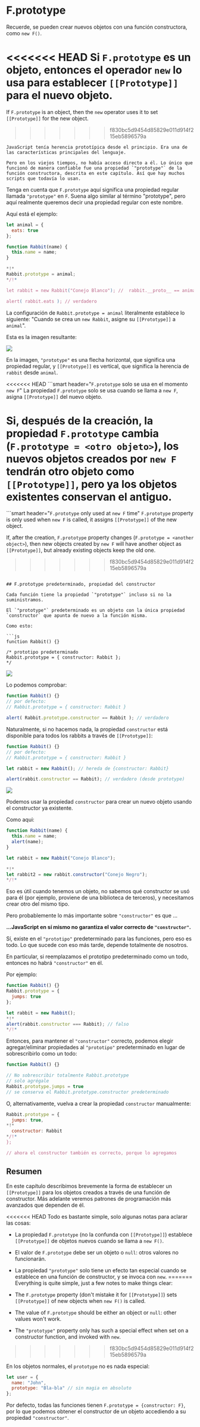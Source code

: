 # F.prototype

Recuerde, se pueden crear nuevos objetos con una función constructora, como `new F()`.

<<<<<<< HEAD
Si `F.prototype` es un objeto, entonces el operador `new` lo usa para establecer `[[Prototype]]` para el nuevo objeto.
=======
If `F.prototype` is an object, then the `new` operator uses it to set `[[Prototype]]` for the new object.
>>>>>>> f830bc5d9454d85829e011d914f215eb5896579a

```smart
JavaScript tenía herencia prototípica desde el principio. Era una de las características principales del lenguaje.

Pero en los viejos tiempos, no había acceso directo a él. Lo único que funcionó de manera confiable fue una propiedad `"prototype"` de la función constructora, descrita en este capítulo. Así que hay muchos scripts que todavía lo usan.
```

Tenga en cuenta que `F.prototype` aquí significa una propiedad regular llamada `"prototype"` en `F`. Suena algo similar al término "prototype", pero aquí realmente queremos decir una propiedad regular con este nombre.

Aquí está el ejemplo:

```js run
let animal = {
  eats: true
};

function Rabbit(name) {
  this.name = name;
}

*!*
Rabbit.prototype = animal;
*/!*

let rabbit = new Rabbit("Conejo Blanco"); //  rabbit.__proto__ == animal

alert( rabbit.eats ); // verdadero
```

La configuración de `Rabbit.prototype = animal` literalmente establece lo siguiente: "Cuando se crea un `new Rabbit`, asigne su `[[Prototype]]` a `animal`".

Esta es la imagen resultante:

![](proto-constructor-animal-rabbit.svg)

En la imagen, `"prototype"` es una flecha horizontal, que significa una propiedad regular, y `[[Prototype]]` es vertical, que significa la herencia de `rabbit` desde `animal`.

<<<<<<< HEAD
```smart header="`F.prototype` solo se usa en el momento `new F`"
La propiedad `F.prototype` solo se usa cuando se llama a `new F`, asigna `[[Prototype]]` del nuevo objeto.

Si, después de la creación, la propiedad `F.prototype` cambia (`F.prototype = <otro objeto>`), los nuevos objetos creados por `new F` tendrán otro objeto como `[[Prototype]]`, pero ya los objetos existentes conservan el antiguo.
=======
```smart header="`F.prototype` only used at `new F` time"
`F.prototype` property is only used when `new F` is called, it assigns `[[Prototype]]` of the new object.

If, after the creation, `F.prototype` property changes (`F.prototype = <another object>`), then new objects created by `new F` will have another object as `[[Prototype]]`, but already existing objects keep the old one.
>>>>>>> f830bc5d9454d85829e011d914f215eb5896579a
```

## F.prototype predeterminado, propiedad del constructor

Cada función tiene la propiedad `"prototype"` incluso si no la suministramos.

El `"prototype"` predeterminado es un objeto con la única propiedad `constructor` que apunta de nuevo a la función misma.

Como esto:

```js
function Rabbit() {}

/* prototipo predeterminado
Rabbit.prototype = { constructor: Rabbit };
*/
```

![](function-prototype-constructor.svg)

Lo podemos comprobar:

```js run
function Rabbit() {}
// por defecto:
// Rabbit.prototype = { constructor: Rabbit }

alert( Rabbit.prototype.constructor == Rabbit ); // verdadero
```

Naturalmente, si no hacemos nada, la propiedad `constructor` está disponible para todos los rabbits a través de `[[Prototype]]`:

```js run
function Rabbit() {}
// por defecto:
// Rabbit.prototype = { constructor: Rabbit }

let rabbit = new Rabbit(); // hereda de {constructor: Rabbit}

alert(rabbit.constructor == Rabbit); // verdadero (desde prototype)
```

![](rabbit-prototype-constructor.svg)

Podemos usar la propiedad `constructor` para crear un nuevo objeto usando el constructor ya existente.

Como aqui:

```js run
function Rabbit(name) {
  this.name = name;
  alert(name);
}

let rabbit = new Rabbit("Conejo Blanco");

*!*
let rabbit2 = new rabbit.constructor("Conejo Negro");
*/!*
```

Eso es útil cuando tenemos un objeto, no sabemos qué constructor se usó para él (por ejemplo, proviene de una biblioteca de terceros), y necesitamos crear otro del mismo tipo.

Pero probablemente lo más importante sobre `"constructor"` es que ...

**...JavaScript en sí mismo no garantiza el valor correcto de `"constructor"`.**

Sí, existe en el `"prototipo"` predeterminado para las funciones, pero eso es todo. Lo que sucede con eso más tarde, depende totalmente de nosotros.

En particular, si reemplazamos el prototipo predeterminado como un todo, entonces no habrá `"constructor"` en él.

Por ejemplo:

```js run
function Rabbit() {}
Rabbit.prototype = {
  jumps: true
};

let rabbit = new Rabbit();
*!*
alert(rabbit.constructor === Rabbit); // falso
*/!*
```

Entonces, para mantener el `"constructor"` correcto, podemos elegir agregar/eliminar propiedades al `"prototipo"` predeterminado en lugar de sobrescribirlo como un todo:

```js
function Rabbit() {}

// No sobrescribir totalmente Rabbit.prototype
// solo agrégale
Rabbit.prototype.jumps = true
// se conserva el Rabbit.prototype.constructor predeterminado
```

O, alternativamente, vuelva a crear la propiedad `constructor` manualmente:

```js
Rabbit.prototype = {
  jumps: true,
*!*
  constructor: Rabbit
*/!*
};

// ahora el constructor también es correcto, porque lo agregamos
```


## Resumen

En este capítulo describimos brevemente la forma de establecer un `[[Prototype]]` para los objetos creados a través de una función de constructor. Más adelante veremos patrones de programación más avanzados que dependen de él.

<<<<<<< HEAD
Todo es bastante simple, solo algunas notas para aclarar las cosas:

- La propiedad `F.prototype` (no la confunda con `[[Prototype]]`) establece `[[Prototype]]` de objetos nuevos cuando se llama a `new F()`.
- El valor de `F.prototype` debe ser un objeto o `null`: otros valores no funcionarán.
-  La propiedad `"prototype"` solo tiene un efecto tan especial cuando se establece en una función de constructor, y se invoca con `new`.
=======
Everything is quite simple, just a few notes to make things clear:

- The `F.prototype` property (don't mistake it for `[[Prototype]]`) sets `[[Prototype]]` of new objects when `new F()` is called.
- The value of `F.prototype` should be either an object or `null`: other values won't work.
-  The `"prototype"` property only has such a special effect when set on a constructor function, and invoked with `new`.
>>>>>>> f830bc5d9454d85829e011d914f215eb5896579a

En los objetos normales, el `prototype` no es nada especial:
```js
let user = {
  name: "John",
  prototype: "Bla-bla" // sin magia en absoluto
};
```

Por defecto, todas las funciones tienen `F.prototype = {constructor: F}`, por lo que podemos obtener el constructor de un objeto accediendo a su propiedad `"constructor"`.
